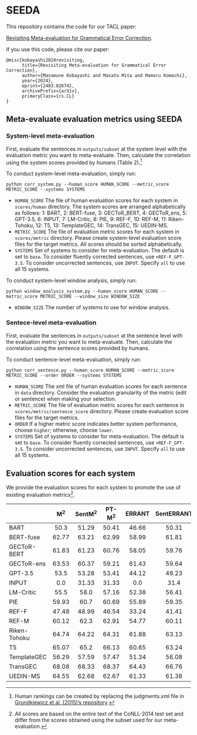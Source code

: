 # SEEDA

This repository contains the code for our TACL paper:

[Revisiting Meta-evaluation for Grammatical Error Correction](https://aclanthology.org/2024.tacl-1.47/).

If you use this code, please cite our paper:

```
@misc{kobayashi2024revisiting,
      title={Revisiting Meta-evaluation for Grammatical Error Correction}, 
      author={Masamune Kobayashi and Masato Mita and Mamoru Komachi},
      year={2024},
      eprint={2403.02674},
      archivePrefix={arXiv},
      primaryClass={cs.CL}
}
```


## Meta-evaluate evaluation metrics using SEEDA
### System-level meta-evaluation

First, evaluate the sentences in `outputs/subset` at the system level with the evaluation metric you want to meta-evaluate. Then, calculate the correlation using the system scores provided by humans (Table 2).[^1]

To conduct system-level meta-evaluation, simply run:
```
python corr_system.py --human_score HUMAN_SCORE --metric_score METRIC_SCORE --systems SYSTEMS
```
- `HUMAN_SCORE` The file of human evaluation scores for each system in `scores/human` directory. The system scores are arranged alphabetically as follows:
1: BART, 2: BERT-fuse, 3: GECToR_BERT, 4: GECToR_ens, 5: GPT-3.5, 6: INPUT, 7: LM-Critic, 8: PIE, 9: REF-F, 10: REF-M, 11: Riken-Tohoku, 12: T5, 13: TemplateGEC, 14: TransGEC, 15: UEDIN-MS.
- `METRIC_SCORE` The file of evaluation metric scores for each system in `scores/metric` directory. Please create system-level evaluation score files for the target metrics. All scores should be sorted alphabetically.
- `SYSTEMS` Set of systems to consider for meta-evaluation. The default is set to `base`. To consider fluently corrected sentences, use `+REF-F_GPT-3.5`. To consider uncorrected sentences, use `INPUT`. Specify `all` to use all 15 systems.

To conduct system-level window analysis, simply run:
```
python window_analysis_system.py --human_score HUMAN_SCORE --metric_score METRIC_SCORE --window_size WINDOW_SIZE
```
- `WINDOW_SIZE` The number of systems to use for window analysis.


### Sentece-level meta-evaluation
First, evaluate the sentences in `outputs/subset` at the sentence level with the evaluation metric you want to meta-evaluate. Then, calculate the correlation using the sentence scores provided by humans.

To conduct sentence-level meta-evaluation, simply run:
```
python corr_sentence.py --human_score HUMAN_SCORE --metric_score METRIC_SCORE --order ORDER --systems SYSTEMS
```
- `HUMAN_SCORE` The xml file of human evaluation scores for each sentence in `data` directory. Consider the evaluation granularity of the metric (edit or sentence) when making your selection.
- `METRIC_SCORE` The file of evaluation metric scores for each sentence in `scores/metric/sentence_score` directory. Please create evaluation score files for the target metrics.
- `ORDER` If a higher metric score indicates better system performance, choose `higher`; otherwise, choose `lower`.
- `SYSTEMS` Set of systems to consider for meta-evaluation. The default is set to `base`. To consider fluently corrected sentences, use `+REF-F_GPT-3.5`. To consider uncorrected sentences, use `INPUT`. Specify `all` to use all 15 systems.


## Evaluation scores for each system
We provide the evaluation scores for each system to promote the use of existing evaluation metrics[^2].

| | M<sup>2</sup> | SentM<sup>2</sup> | PT-M<sup>2</sup> | ERRANT | SentERRANT | PT-ERRANT | GoToScorer | GLEU | Scribendi Score | SOME | IMPARA |
| :--- | :---: | :---: | :---: | :---: | :---: | :---: | :---: | :---: | :---: | :---: | :---: |
| BART | 50.3 | 51.29 | 50.41 | 46.66 | 50.31 | 48.89 | 15.86 | 63.46 | 527 | 0.7933 | 5.31 |
| BERT-fuse | 62.77 | 63.21 | 62.99 | 58.99 | 61.81 | 61.18 | 21.1 | 68.5 | 739 | 0.8151 | 5.816 |
| GECToR-BERT | 61.83 | 61.23 | 60.76 | 58.05 | 59.76 | 59.17 | 18.98 | 66.56 | 640 | 0.8016 | 5.644 |
| GECToR-ens | 63.53 | 60.37 | 59.21 | 61.43 | 59.64 | 58.57 | 16.58 | 65.08 | 529 | 0.786 | 5.17 |
| GPT-3.5 | 53.5 | 53.28 | 53.41 | 44.12 | 49.23 | 48.93 | 22.85 | 65.93 | 835 | 0.8379 | 6.376 |
| INPUT | 0.0 | 31.33 | 31.33 | 0.0 | 31.4 | 31.33 | 0.0 | 56.6 | 0.0 | 0.7506 | 4.089 |
| LM-Critic | 55.5 | 58.0 | 57.16 | 52.38 | 56.41 | 55.86 | 16.23 | 64.39 | 683 | 0.8028 | 5.543 |
| PIE | 59.93 | 60.7 | 60.69 | 55.89 | 59.35 | 58.65 | 21.07 | 67.83 | 601 | 0.8066 | 5.659 |
| REF-F | 47.48 | 48.99 | 46.54 | 33.24 | 41.41 | 39.69 | 21.7 | 60.34 | 711 | 0.8463 | 6.569 |
| REF-M | 60.12 | 62.3 | 62.91 | 54.77 | 60.11 | 60.6 | 23.92 | 67.27 | 754 | 0.8155 | 5.908 |
| Riken-Tohoku | 64.74 | 64.22 | 64.31 | 61.88 | 63.13 | 62.73 | 20.94 | 68.37 | 678 | 0.8123 | 5.757 |
| T5 | 65.07 | 65.2 | 66.13 | 60.65 | 63.24 | 63.77 | 20.46 | 68.81 | 668 | 0.8202 | 6.045 |
| TemplateGEC | 56.29 | 57.59 | 57.47 | 51.34 | 56.08 | 55.96 | 14.7 | 65.07 | 448 | 0.7972 | 5.52 |
| TransGEC | 68.08 | 68.33 | 68.37 | 64.43 | 66.76 | 66.37 | 21.93 | 70.2 | 779 | 0.82 | 6.035 |
| UEDIN-MS | 64.55 | 62.68 | 62.67 | 61.33 | 61.38 | 61.19 | 18.94 | 67.41 | 666 | 0.808 | 5.591 |

[^1]: Human rankings can be created by replacing the judgments.xml file in [Grundkiewicz et al. (2015)’s repository](https://github.com/grammatical/evaluation).
[^2]: All scores are based on the entire text of the CoNLL-2014 test set and differ from the scores obtained using the subset used for our meta-evaluation.
